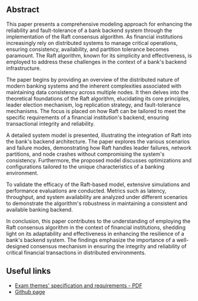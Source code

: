 ## Abstract
This paper presents a comprehensive modeling approach for enhancing the reliability and fault-tolerance of a bank backend system through the implementation of the Raft consensus algorithm. As financial institutions increasingly rely on distributed systems to manage critical operations, ensuring consistency, availability, and partition tolerance becomes paramount. The Raft algorithm, known for its simplicity and effectiveness, is employed to address these challenges in the context of a bank's backend infrastructure.

The paper begins by providing an overview of the distributed nature of modern banking systems and the inherent complexities associated with maintaining data consistency across multiple nodes. It then delves into the theoretical foundations of the Raft algorithm, elucidating its core principles, leader election mechanism, log replication strategy, and fault-tolerance mechanisms. The focus is placed on how Raft can be tailored to meet the specific requirements of a financial institution's backend, ensuring transactional integrity and reliability.

A detailed system model is presented, illustrating the integration of Raft into the bank's backend architecture. The paper explores the various scenarios and failure modes, demonstrating how Raft handles leader failures, network partitions, and node crashes without compromising the system's consistency. Furthermore, the proposed model discusses optimizations and configurations tailored to the unique characteristics of a banking environment.

To validate the efficacy of the Raft-based model, extensive simulations and performance evaluations are conducted. Metrics such as latency, throughput, and system availability are analyzed under different scenarios to demonstrate the algorithm's robustness in maintaining a consistent and available banking backend.

In conclusion, this paper contributes to the understanding of employing the Raft consensus algorithm in the context of financial institutions, shedding light on its adaptability and effectiveness in enhancing the resilience of a bank's backend system. The findings emphasize the importance of a well-designed consensus mechanism in ensuring the integrity and reliability of critical financial transactions in distributed environments.
## Useful links

- [Exam themes' specification and requirements - PDF](https://www.math.unipd.it/~tullio/SCD/2023/Material/ETR.pdf)
- [Github page](https://github.com/jacopo-angeli/RforCandD-P/)
